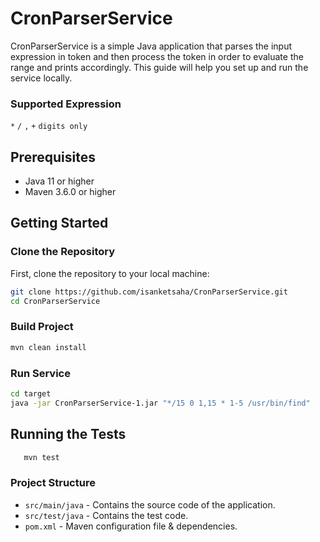# CronParserService
CronParserService is a simple Java application that parses the input expression in token and then process the token in order to evaluate the range and prints accordingly. 
This guide will help you set up and run the service locally.

### Supported Expression
`*` `/` `,` `+` `digits only`
    

## Prerequisites

- Java 11 or higher
- Maven 3.6.0 or higher

## Getting Started

### Clone the Repository

First, clone the repository to your local machine:

```sh
git clone https://github.com/isanketsaha/CronParserService.git
cd CronParserService
```

### Build Project
```sh
mvn clean install
```

### Run Service
```sh
cd target
java -jar CronParserService-1.jar "*/15 0 1,15 * 1-5 /usr/bin/find"
```

## Running the Tests
```sh
   mvn test
   ```


### Project Structure
 - `src/main/java` - Contains the source code of the application.
 - `src/test/java` - Contains the test code.
 - `pom.xml` - Maven configuration file & dependencies.


